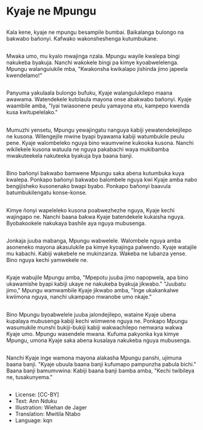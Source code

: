# Kyaje ne Mpungu

##
Kala kene, kyaje ne mpungu besampile bumbai. Baikalanga bulongo na bakwabo bañonyi. Kafwako wakonsheshenga kutumbukane.

##
Mwaka umo, mu kyalo mwajinga nzala. Mpungu wayile kwalepa bingi nakukeba byakuja. Nanchi wakokele bingi pa kimye kyoabwelelenga. Mpungu walanguiukile mba, "Kwakonsha kwikalapo jishinda jimo japeela kwendelamo!"

##
Panyuma yakulaala bulongo bufuku, Kyaje walangulukilepo maana awawama. Watendekele kutolaula mayona onse abakwabo bañonyi. Kyaje waambile amba, "Iyai twiasonene peulu yamayona etu, kampepo kwenda kusa kwitupelelako."

##
Mumuzhi yensetu, Mpungu yewajingatu nanguya kabiji yewatendekejilepo ne kusona. Wilengejile mwine byapi byawama kabiji watumbukile peulu pene. Kyaje walombeleko nguya bino waumvwine kukooka kusona. Nanchi wikilekele kusona watuula ne nguya pakabachi waya mukibamba mwakuteekela nakuteeka byakuja bya baana banji.

##
Bino bañonyi bakwabo bamwene Mpungu saka abena kutumbuka kuya kwalepa. Ponkapo bañonyi bakwabo balombele nguya kwi Kyaje amba nabo bengijisheko kusonenako bwapi byabo. Ponkapo bañonyi baavula batumbukilengatu konse-konse.

##
Kimye ñonyi wapeleleko kusona poabwezhezhe nguya, Kyaje kechi wajingapo ne. Nanchi baana bakwa Kyaje batendekele kukaisha nguya. Byobakookele nakukaya bashile aya nguya mubusenga.

##
Jonkaja juuba mabanga, Mpungu wabwelele. Walombele nguya amba asoneneko mayona akasulukile pa kimye kyoajinga palwendo. Kyaje watajile mu kabachi. Kabiji wakebele ne mukinzanza. Wakeba ne lubanza yense. Bino nguya kechi yamwekele ne.

##
Kyaje wabujile Mpungu amba, "Mpepotu juuba jimo napopwela, apa bino ukawamishe byapi kabiji ukaye ne nakukeba byakuja jikwabo." "Juubatu jimo," Mpungu wamwambile Kyaje jikwabo amba, "Inge ukakankalwe kwiimona nguya, nanchi ukampapo mwanobe umo nkaje."

##
Bino Mpungu byoabwelele juuba jalondejilepo, wataine Kyaje ubena kupalaya mubusenga kabiji kechi wiimwene nguya ne. Ponkapo Mpungu wasumukile munshi bukiji-bukiji kabiji wakwachilepo nemwana wakwa Kyaje umo. Mpungu wasendele mwana. Kufuma pakyonka kya kimye Mpungu, umona Kyaje saka abena kusalaya nakukeba nguya mubusenga.

##
Nanchi Kyaje inge wamona mayona alakasha Mpungu panshi, ujimuna baana banji. "Kyaje ubuula baana banji kufumapo pampunzha pabula bichi." Baana banji bamumvwina: Kabiji baana banji bamba amba, "Kechi twibileya ne, tusakunyema."

##
* License: [CC-BY]
* Text: Ann Nduku
* Illustration: Wiehan de Jager
* Translation: Mwitila Ntabo
* Language: kqn
